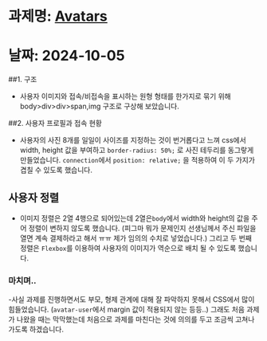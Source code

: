 # 과제명: [Avatars]()
# 날짜: 2024-10-05

##1. 구조
- 사용자 이미지와 접속/비접속을 표시하는 원형 형태를 한가지로 묶기 위해 body>div>div>span,img 구조로 구상해 보았습니다. 

##2. 사용자 프로필과 접속 현황
- 사용자의 사진 8개를 일일이 사이즈를 지정하는 것이 번거롭다고 느껴 css에서  width, height 값을 부여하고
```border-radius: 50%;``` 로 사진 테두리를 동그랗게 만들었습니다. ```connection```에서 ```position: relative;``` 을 적용하여 이 두 가지가 겹칠 수 있도록 했습니다.

## 사용자 정렬
- 이미지 정렬은 2열 4행으로 되어있는데 2열은```body```에서  width와 height의 값을 주어 정렬이 변하지 않도록 했습니다. (피그마 뭐가 문제인지 선생님께서 주신 파일을 열면 계속 결제하라고 해서 ㅠㅠ 제가 임의의 수치로 넣었습니다.)
그리고 두 번째 정렬은 ```Flexbox```를 이용하여 사용자의 이미지가 역순으로 배치 될 수 있도록 했습니다.

### 마치며..

-사실 과제를 진행하면서도 부모, 형제 관계에 대해 잘 파악하지 못해서 CSS에서 많이 힘들었습니다. (```avatar-user```에서  margin 값이 적용되지 않는 등등..)
그래도 처음 과제가 나왔을 때는 막막했는데 처음으로 과제를 마친다는 것에 의의를 두고 조금씩 고쳐나가도록 하겠습니다.
